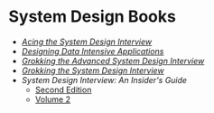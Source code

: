 # System Design Books

* [_Acing the System Design Interview_](./books/Acing%20the%20System%20Design%20Interview%20--%20Zhiyong%20Tan%20--%201,%202024%20--%20Manning%20Publications%20--%209781633439108%20--%20c73d1a318d63aa7d5e6aeff5a0f76920%20--%20Anna’s%20Archive.pdf)
* [_Designing Data Intensive Applications_](./books/Designing%20Data%20Intensive%20Applications.pdf)
* [_Grokking the Advanced System Design Interview_](./books/Grokking%20the%20Advanced%20System%20Design%20Interview%20(educative.io)%20(Z-Library).pdf)
* [_Grokking the System Design Interview_](./books/Grokking%20the%20System%20Design%20Interview%20(Educative.io)%20(Z-Library).pdf)
* _System Design Interview: An Insider's Guide_
    * [Second Edition](./books/pdfcoffee.com_system-design-interview-an-insiders-guidepdf-pdf-free.pdf)
    * [Volume 2](./books/pdfcoffee.com_system-design-interview-an-insiders-guide-volume-2-1736049119-9781736049112-compress-pdf-free.pdf)
